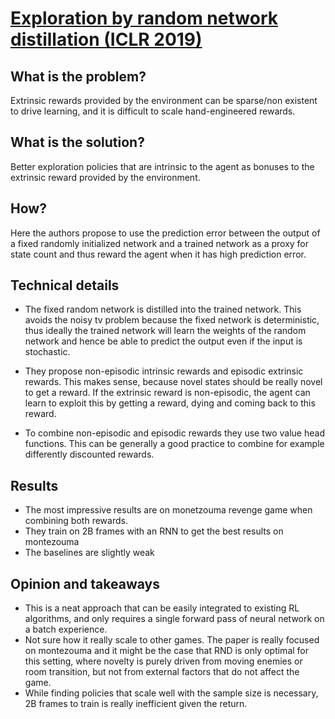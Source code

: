 # [Exploration by random network distillation (ICLR 2019)](https://arxiv.org/pdf/1810.12894.pdf)



## What is the problem?

Extrinsic rewards provided by the environment can be sparse/non existent to drive learning, and it is difficult to scale hand-engineered rewards.


## What is the solution?

Better exploration policies that are intrinsic to the agent as bonuses to the extrinsic reward provided by the environment.    


## How?

Here the authors propose to use the prediction error between the output of a fixed randomly initialized network and a trained network as a proxy for state count and thus reward the agent when it has high prediction error.



## Technical details

- The fixed random network is distilled into the trained network. This avoids the noisy tv problem because the fixed network is deterministic, thus ideally the trained network will learn the weights of the random network and hence be able to predict the output even if the input is stochastic.

- They propose non-episodic intrinsic rewards and episodic extrinsic rewards. This makes sense, because novel states should be really novel to get a reward. If the extrinsic reward is non-episodic, the agent can learn to exploit this by getting a reward, dying and coming back to this reward.

- To combine non-episodic and episodic rewards they use two value head functions. This can be generally a good practice to combine for example differently discounted rewards. 


## Results

- The most impressive results are on monetzouma revenge game when combining both rewards.
- They train on 2B frames with an RNN to get the best results on montezouma
- The baselines are slightly weak 



## Opinion and takeaways

- This is a neat approach that can be easily integrated to existing RL algorithms, and only requires a single forward pass of neural network on a batch experience. 
- Not sure how it really scale to other games. The paper is really focused on montezouma and it might be the case that RND is only optimal for this setting, where novelty is purely driven from moving enemies or room transition, but not from external factors that do not affect the game.
- While finding policies that scale well with the sample size is necessary, 2B frames to train is really inefficient given the return.


